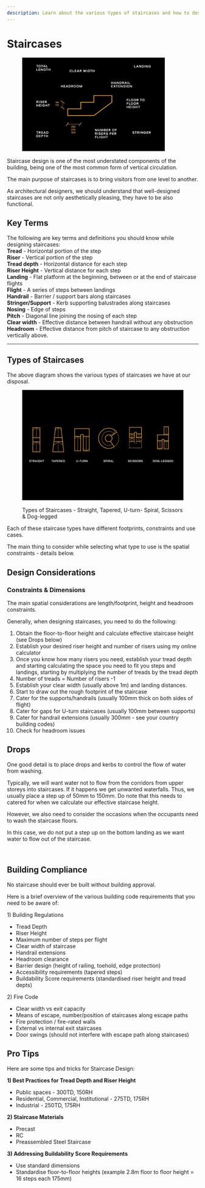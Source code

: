 ```yaml
---
description: Learn about the various types of staircases and how to design them.
---
```


# Staircases

<div align="left">

<figure><img src="../.gitbook/assets/d64f8-92staircase-keyterms (2).png" alt="" width="375"><figcaption></figcaption></figure>

</div>

Staircase design is one of the most understated components of the building, being one of the most common form of vertical circulation.

The main purpose of staircases is to bring visitors from one level to another.

As architectural designers, we should understand that well-designed staircases are not only aesthetically pleasing, they have to be also functional.

## Key Terms

The following are key terms and definitions you should know while designing staircases:\
**Tread** - Horizontal portion of the step\
**Riser** - Vertical portion of the step\
**Tread depth** - Horizontal distance for each step\
**Riser Height** - Vertical distance for each step\
**Landing** - Flat platform at the beginning, between or at the end of staircase flights\
**Flight** - A series of steps between landings\
**Handrail** - Barrier / support bars along staircases\
**Stringer/Support** - Kerb supporting balustrades along staircases\
**Nosing** - Edge of steps\
**Pitch** - Diagonal line joining the nosing of each step\
**Clear width** - Effective distance between handrail without any obstruction\
**Headroom** - Effective distance from pitch of staircase to any obstruction vertically above.

***

## Types of Staircases

The above diagram shows the various types of staircases we have at our disposal.

<div align="left" data-full-width="false">

<figure><img src="../.gitbook/assets/Types of Staircases.jpg" alt="" width="563"><figcaption><p>Types of Staircases - Straight, Tapered, U-turn- Spiral, Scissors &#x26; Dog-legged</p></figcaption></figure>

</div>

Each of these staircase types have different footprints, constraints and use cases.

The main thing to consider while selecting what type to use is the spatial constraints - details below.

## Design Considerations

### Constraints & Dimensions

The main spatial considerations are length/footprint, height and headroom constraints.

Generally, when designing staircases, you need to do the following:

1. Obtain the floor-to-floor height and calculate effective staircase height (see Drops below)
2. Establish your desired riser height and number of risers using my online calculator
3. Once you know how many risers you need, establish your tread depth and starting calculating the space you need to fit you steps and landings, starting by multiplying the number of treads by the tread depth
4. Number of treads = Number of risers -1
5. Establish your clear width (usually above 1m) and landing distances.
6. Start to draw out the rough footprint of the staircase
7. Cater for the supports/handrails (usually 100mm thick on both sides of flight)
8. Cater for gaps for U-turn staircases (usually 100mm between supports)
9. Cater for handrail extensions (usually 300mm - see your country building codes)
10. Check for headroom issues ‍

## Drops

One good detail is to place drops and kerbs to control the flow of water from washing.

Typically, we will want water not to flow from the corridors from upper storeys into staircases. If it happens we get unwanted waterfalls. Thus, we usually place a step up of 50mm to 150mm. Do note that this needs to catered for when we calculate our effective staircase height.

However, we also need to consider the occasions when the occupants need to wash the staircase floors.

In this case, we do not put a step up on the bottom landing as we want water to flow out of the staircase.

‍

## Building Compliance

No staircase should ever be built without building approval.

Here is a brief overview of the various building code requirements that you need to be aware of:

1\) Building Regulations

* Tread Depth
* Riser Height
* Maximum number of steps per flight
* Clear width of staircase
* Handrail extensions
* Headroom clearance
* Barrier design (height of railing, toehold, edge protection)
* Accessibility requirements (tapered steps)
* Buildability Score requirements (standardised riser height and tread depts)

2\) Fire Code

* Clear width vs exit capacity
* Means of escape, number/position of staircases along escape paths
* Fire protection / fire-rated walls
* External vs internal exit staircases
* Door swings (should not interfere with escape path along staircases) ‍

## Pro Tips

Here are some tips and tricks for Staircase Design:&#x20;

**1) Best Practices for Tread Depth and Riser Height**

* Public spaces - 300TD, 150RH
* Residential, Commercial, Institutional - 275TD, 175RH
* Industrial - 250TD, 175RH&#x20;

**2) Staircase Materials**

* Precast
* RC
* Preassembled Steel Staircase

**3) Addressing Buildability Score Requirements**&#x20;

* Use standard dimensions
* Standardise floor-to-floor heights (example 2.8m floor to floor height = 16 steps each 175mm)
